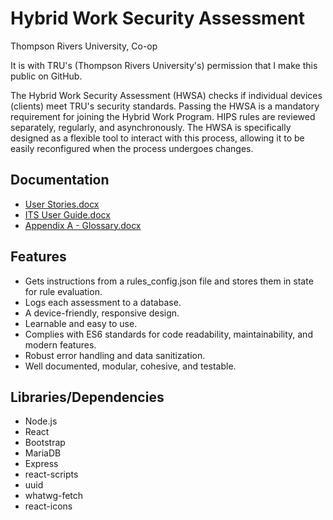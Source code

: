 # Hybrid Work Security Assessment

Thompson Rivers University, Co-op

It is with TRU's (Thompson Rivers University's) permission that I make this public on GitHub.

The Hybrid Work Security Assessment (HWSA) checks if individual devices (clients) meet TRU's security standards. Passing the HWSA is a mandatory requirement for joining the Hybrid Work Program. HIPS rules are reviewed separately, regularly, and asynchronously. The HWSA is specifically designed as a flexible tool to interact with this process, allowing it to be easily reconfigured when the process undergoes changes.
 
## Documentation
- [User Stories.docx](https://github.com/TrevorDrayton03/hybrid-work-security-assessment/files/12443731/User.Stories.docx)
- [ITS User Guide.docx](https://github.com/TrevorDrayton03/hybrid-work-security-assessment/files/12443732/ITS.User.Guide.docx)
- [Appendix A - Glossary.docx](https://github.com/TrevorDrayton03/hybrid-work-security-assessment/files/12443733/Appendix.A.-.Glossary.docx)

## Features
- Gets instructions from a rules_config.json file and stores them in state for rule evaluation.
- Logs each assessment to a database.
- A device-friendly, responsive design.
- Learnable and easy to use.
- Complies with ES6 standards for code readability, maintainability, and modern features.
- Robust error handling and data sanitization.
- Well documented, modular, cohesive, and testable. 

## Libraries/Dependencies
- Node.js
- React
- Bootstrap
- MariaDB
- Express
- react-scripts
- uuid
- whatwg-fetch
- react-icons
